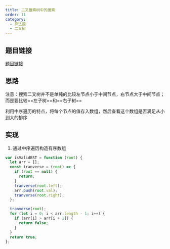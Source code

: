 ```yaml
---
title: 二叉搜索树中的搜索
order: 11
category:
  - 算法题
  - 二叉树
---
```


## 题目链接

[题目链接](https://leetcode.cn/problems/validate-binary-search-tree/description/)

## 思路

注意：搜索二叉树并不是单纯的比较左节点小于中间节点，右节点大于中间节点；而是要比较==左子树==和==右子树==

利用中序遍历的特点，将每个节点的值存入数组，然后查看这个数组是否满足从小到大的排序

## 实现

1. 通过中序遍历构造有序数组

```js
var isValidBST = function (root) {
  let arr = [];
  const tranverse = (root) => {
    if (root == null) {
      return;
    }
    tranverse(root.left);
    arr.push(root.val);
    tranverse(root.right);
  };

  tranverse(root);
  for (let i = 0; i < arr.length - 1; i++) {
    if (arr[i] > arr[i + 1]) {
      return false;
    }
  }
  return true;
};
```
